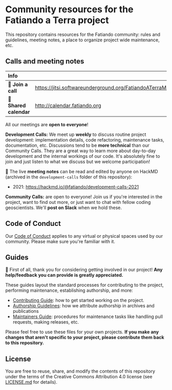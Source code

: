 # Community resources for the Fatiando a Terra project

This repository contains resources for the Fatiando community: rules and
guidelines, meeting notes, a place to organize project wide maintenance, etc.

## Calls and meeting notes

| Info | |
|:--|:---|
| 📱 **Join a call** | https://jitsi.softwareunderground.org/FatiandoATerraMeetings |
| 📅 **Shared calendar** | http://calendar.fatiando.org |

All our meetings are **open to everyone**!

**Development Calls:** We meet up **weekly** to discuss routine project
development: implementation details, code refactoring, maintenance tasks,
documentation, etc. Discussions tend to be **more technical** than our
Community Calls.
They are a great way to learn more about day-to-day development and the
internal workings of our code.
It's absolutely fine to join and just listen to what we discuss
but we welcome participation!

📜 The live **meeting notes** can be read and edited by anyone on HackMD
(archived in the `development-calls` folder of this repository):

* 2021: https://hackmd.io/@fatiando/development-calls-2021

**Community Calls:** are open to everyone!
Join us if you're interested in the project,
want to find out more,
or just want to chat with fellow coding geoscientists.
We'll **post on Slack** when we hold these.

## Code of Conduct

Our [Code of Conduct](CODE_OF_CONDUCT.md) applies to any virtual or physical
spaces used by our community.
Please make sure you're familiar with it.

## Guides

:tada: First of all, thank you for considering getting involved in our project!
**Any help/feedback you can provide is greatly appreciated.**

These guides layout the standard processes for contributing to the project,
performing maintenance, establishing authorship, and more:

* [Contributing Guide](CONTRIBUTING.md): how to get started working on the
  project.
* [Authorship Guidelines](AUTHORSHIP.md): how we attribute authorship in
  archives and publications
* [Maintainers Guide](MAINTENANCE.md): procedures for maintenance tasks like
  handling pull requests, making releases, etc.

Please feel free to use these files for your own projects.
**If you make any changes that aren't specific to your project,
please contribute them back to this repository.**

## License

You are free to reuse, share, and modify the contents of this repository under
the terms of the Creative Commons Attribution 4.0 license (see
[LICENSE.md](LICENSE.md) for details).
